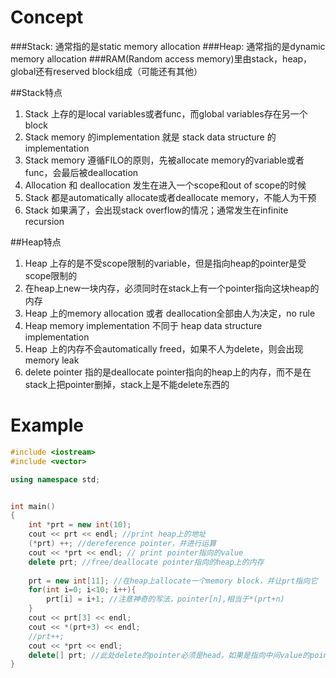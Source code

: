 # Concept
###Stack: 通常指的是static memory allocation
###Heap: 通常指的是dynamic memory allocation
###RAM(Random access memory)里由stack，heap，global还有reserved block组成（可能还有其他）


##Stack特点
1. Stack 上存的是local variables或者func，而global variables存在另一个block
2. Stack memory 的implementation 就是 stack data structure 的implementation  
3. Stack memory 遵循FILO的原则，先被allocate memory的variable或者func，会最后被deallocation  
4. Allocation 和 deallocation 发生在进入一个scope和out of scope的时候  
5. Stack 都是automatically allocate或者deallocate memory，不能人为干预  
6. Stack 如果满了，会出现stack overflow的情况；通常发生在infinite recursion  

##Heap特点
1. Heap 上存的是不受scope限制的variable，但是指向heap的pointer是受scope限制的  
2. 在heap上new一块内存，必须同时在stack上有一个pointer指向这块heap的内存  
3. Heap 上的memory allocation 或者 deallocation全部由人为决定，no rule  
4. Heap memory implementation 不同于 heap data structure implementation  
5. Heap 上的内存不会automatically freed，如果不人为delete，则会出现memory leak  
6. delete pointer 指的是deallocate pointer指向的heap上的内存，而不是在stack上把pointer删掉，stack上是不能delete东西的  

# Example
```cpp
#include <iostream>
#include <vector>

using namespace std;


int main()
{
    int *prt = new int(10);
    cout << prt << endl; //print heap上的地址
    (*prt) ++; //dereference pointer，并进行运算
    cout << *prt << endl; // print pointer指向的value
    delete prt; //free/deallocate pointer指向的heap上的内存
    
    prt = new int[11]; //在heap上allocate一个memory block，并让prt指向它
    for(int i=0; i<10; i++){
        prt[i] = i+1; //注意神奇的写法，pointer[n],相当于*(prt+n)
    }
    cout << prt[3] << endl;
    cout << *(prt+3) << endl;
    //prt++;
    cout << *prt << endl;
    delete[] prt; //此处delete的pointer必须是head，如果是指向中间value的pointer，runtime会报错
}
```
